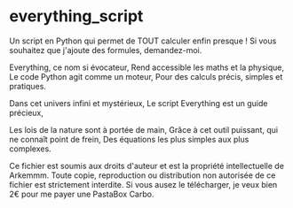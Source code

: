 # everything_script
Un script en Python qui permet de TOUT calculer enfin presque !
Si vous souhaitez que j'ajoute des formules, demandez-moi.


Everything, ce nom si évocateur,
Rend accessible les maths et la physique,
Le code Python agit comme un moteur,
Pour des calculs précis, simples et pratiques.

Dans cet univers infini et mystérieux,
Le script Everything est un guide précieux,

Les lois de la nature sont à portée de main,
Grâce à cet outil puissant, qui ne connaît point de frein,
Des équations les plus simples aux plus complexes.



Ce fichier est soumis aux droits d'auteur et est la propriété intellectuelle de Arkemmm.
Toute copie, reproduction ou distribution non autorisée de ce fichier est strictement interdite.
Si vous ausez le télécharger, je veux bien 2€ pour me payer une PastaBox Carbo.
